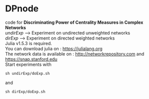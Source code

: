 # DPnode
code for **Discriminating Power of Centrality Measures in Complex Networks**  
*undirExp*  --> Experiment on undirected unweighted networks  
*dirExp* --> Experiment on directed weighted networks  
Julia v1.5.3 is required.  
You can download julia on : https://julialang.org  
The network data is available on : http://networkrepository.com and https://snap.stanford.edu  
Start experiments with
```
sh undirExp/doExp.sh
```
and  
```
sh dirExp/doExp.sh
```

